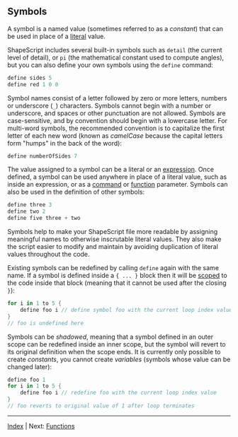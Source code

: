 Symbols
---

A symbol is a named value (sometimes referred to as a *constant*) that can be used in place of a [literal](literals.md) value.

ShapeScript includes several built-in symbols such as `detail` (the current level of detail), or `pi` (the mathematical constant used to compute angles), but you can also define your own symbols using the `define` command:

```swift
define sides 5
define red 1 0 0
```

Symbol names consist of a letter followed by zero or more letters, numbers or underscore (`_`) characters. Symbols cannot begin with a number or underscore, and spaces or other punctuation are not allowed. Symbols are case-sensitive, and by convention should begin with a lowercase letter. For multi-word symbols, the recommended convention is to capitalize the first letter of each new word (known as *camelCase* because the capital letters form "humps" in the back of the word):

```swift
define numberOfSides 7
```

The value assigned to a symbol can be a literal or an [expression](expressions.md). Once defined, a symbol can be used anywhere in place of a literal value, such as inside an expression, or as a [command](commands.md) or [function](functions.md) parameter. Symbols can also be used in the definition of other symbols:

```swift
define three 3
define two 2
define five three + two
```

Symbols help to make your ShapeScript file more readable by assigning meaningful names to otherwise inscrutable literal values. They also make the script easier to modify and maintain by avoiding duplication of literal values throughout the code.

Existing symbols can be redefined by calling `define` again with the same name. If a symbol is defined inside a `{ ... }` block then it will be [scoped](scope.md) to the code inside that block (meaning that it cannot be used after the closing `}`):

```swift
for i in 1 to 5 {
    define foo i // define symbol foo with the current loop index value
}
// foo is undefined here
```

Symbols can be *shadowed*, meaning that a symbol defined in an outer scope can be redefined inside an inner scope, but the symbol will revert to its original definition when the scope ends. It is currently only possible to create *constants*, you cannot create *variables* (symbols whose value can be changed later):

```swift
define foo 1
for i in 1 to 5 {
    define foo i // redefine foo with the current loop index value
}
// foo reverts to original value of 1 after loop terminates
```

---
[Index](index.md) | Next: [Functions](functions.md)
